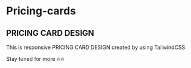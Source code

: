 # Pricing-cards
<h2>PRICING CARD DESIGN</h2>
<p>This is responsive PRICING CARD DESIGN created by using TailwindCSS </p>
<p>Stay tuned for more 🔥🔥</p>

